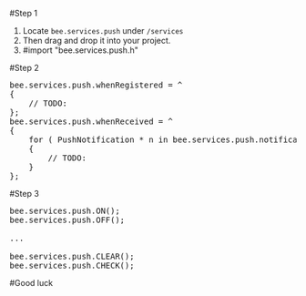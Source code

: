 #Step 1

1. Locate `bee.services.push` under `/services`
2. Then drag and drop it into your project.
3. \#import "bee.services.push.h"

#Step 2

<pre>
bee.services.push.whenRegistered = ^
{
	// TODO:
};
bee.services.push.whenReceived = ^
{
	for ( PushNotification * n in bee.services.push.notifications )
	{
		// TODO:
	}
};
</pre>

#Step 3

<pre>
bee.services.push.ON();
bee.services.push.OFF();

...

bee.services.push.CLEAR();
bee.services.push.CHECK();
</pre>

#Good luck
